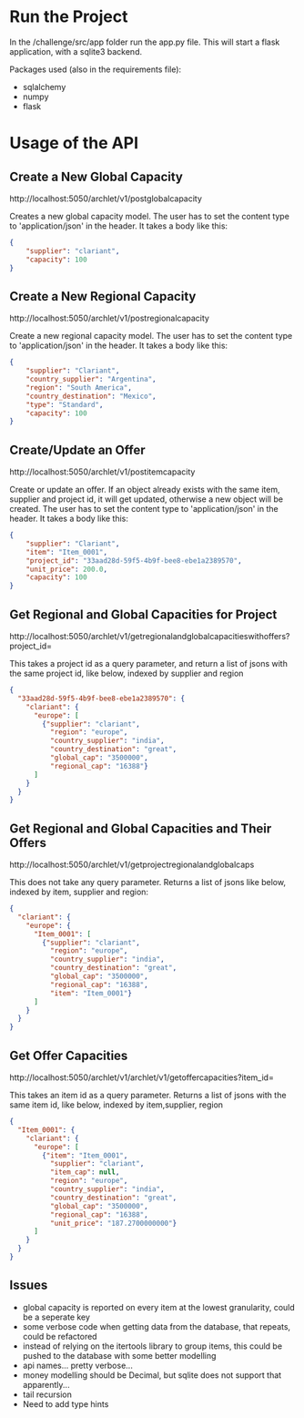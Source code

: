 # Run the Project
In the /challenge/src/app folder run the app.py file. This will start a flask application, with a sqlite3 backend.

Packages used (also in the requirements file):
- sqlalchemy
- numpy
- flask


# Usage of the API
## Create  a New Global Capacity
http://localhost:5050/archlet/v1/postglobalcapacity

Creates a new global capacity model. The user has to set the content type to 'application/json' in the header. It takes a body like this:

```json
{
    "supplier": "clariant",
    "capacity": 100
}
```
## Create a New Regional Capacity
http://localhost:5050/archlet/v1/postregionalcapacity

Create a new regional capacity model. The user has to set the content type to 'application/json' in the header. It takes a body like this:

```json
{
    "supplier": "Clariant",
    "country_supplier": "Argentina",
    "region": "South America",
    "country_destination": "Mexico",
    "type": "Standard",
    "capacity": 100
}
```

## Create/Update an Offer
http://localhost:5050/archlet/v1/postitemcapacity

Create or update an offer. If an object already exists with the same item, supplier and project id, it will get updated, otherwise a new object will be created. The user has to set the content type to 'application/json' in the header. It takes a body like this:

```json
{
    "supplier": "Clariant",
    "item": "Item_0001",
    "project_id": "33aad28d-59f5-4b9f-bee8-ebe1a2389570",
    "unit_price": 200.0,
    "capacity": 100
}
```

## Get Regional and Global Capacities for Project

http://localhost:5050/archlet/v1/getregionalandglobalcapacitieswithoffers?project_id=<some-id>

This takes a project id as a query parameter, and return a list of jsons with the same project id, like below, indexed by supplier and region

```json
{
  "33aad28d-59f5-4b9f-bee8-ebe1a2389570": {
    "clariant": {
      "europe": [
        {"supplier": "clariant", 
          "region": "europe", 
          "country_supplier": "india",
          "country_destination": "great", 
          "global_cap": "3500000", 
          "regional_cap": "16388"}
      ]
    }
  }
}
```

## Get Regional and Global Capacities and Their Offers

http://localhost:5050/archlet/v1/getprojectregionalandglobalcaps

This does not take any query parameter. Returns a list of jsons like below, indexed by item, supplier and region:

```json
{
  "clariant": {
    "europe": {
      "Item_0001": [
        {"supplier": "clariant", 
          "region": "europe", 
          "country_supplier": "india", 
          "country_destination": "great", 
          "global_cap": "3500000", 
          "regional_cap": "16388", 
          "item": "Item_0001"}
      ]
    }
  }
}
```

## Get Offer Capacities

http://localhost:5050/archlet/v1/archlet/v1/getoffercapacities?item_id=<some-id>

This takes an item id as a query parameter. Returns a list of jsons with the same item id, like below, indexed by item,supplier, region

```json
{
  "Item_0001": {
    "clariant": {
      "europe": [
        {"item": "Item_0001", 
          "supplier": "clariant", 
          "item_cap": null, 
          "region": "europe", 
          "country_supplier": "india", 
          "country_destination": "great", 
          "global_cap": "3500000", 
          "regional_cap": "16388", 
          "unit_price": "187.2700000000"}
      ]
    }
  }
}
```

## Issues
- global capacity is reported on every item at the lowest granularity, could be a seperate key
- some verbose code when getting data from the database, that repeats, could be refactored
- instead of relying on the itertools library to group items, this could be pushed to the database with some better modelling
- api names... pretty verbose...
- money modelling should be Decimal, but sqlite does not support that apparently...
- tail recursion
- Need to add type hints